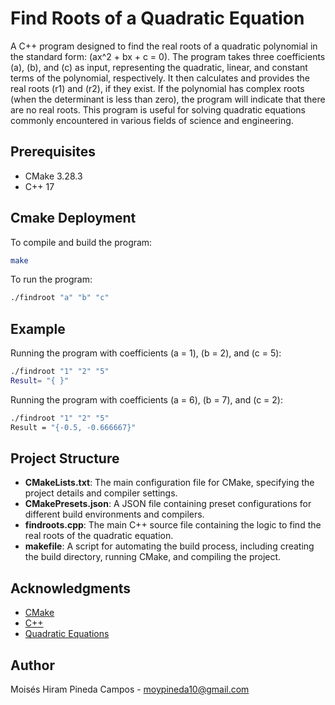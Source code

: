 # Find Roots of a Quadratic Equation

A C++ program designed to find the real roots of a quadratic polynomial in the standard form: \(ax^2 + bx + c = 0\). The program takes three coefficients \(a\), \(b\), and \(c\) as input, representing the quadratic, linear, and constant terms of the polynomial, respectively. It then calculates and provides the real roots \(r1\) and \(r2\), if they exist. If the polynomial has complex roots (when the determinant is less than zero), the program will indicate that there are no real roots. This program is useful for solving quadratic equations commonly encountered in various fields of science and engineering.


## Prerequisites
- CMake 3.28.3
- C++ 17

## Cmake Deployment
To compile and build the program:
```bash
make
```

To run the program:
```bash
./findroot "a" "b" "c"
```

## Example
Running the program with coefficients \(a = 1\), \(b = 2\), and \(c = 5\):
```bash
./findroot "1" "2" "5"
Result= "{ }"
```

Running the program with coefficients \(a = 6\), \(b = 7\), and \(c = 2\):
```bash
./findroot "1" "2" "5"
Result = "{-0.5, -0.666667}"
```

## Project Structure

- **CMakeLists.txt**: The main configuration file for CMake, specifying the project details and compiler settings.
- **CMakePresets.json**: A JSON file containing preset configurations for different build environments and compilers.
- **findroots.cpp**: The main C++ source file containing the logic to find the real roots of the quadratic equation.
- **makefile**: A script for automating the build process, including creating the build directory, running CMake, and compiling the project.

## Acknowledgments

- [CMake](https://cmake.org/)
- [C++](https://isocpp.org/)
- [Quadratic Equations](https://www.cuemath.com/algebra/quadratic-equations/)

## Author

Moisés Hiram Pineda Campos - moypineda10@gmail.com
